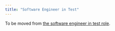 ```yaml
---
title: "Software Engineer in Test"
---
```


To be moved from [the software engineer in test role](../software-engineer-in-test).

